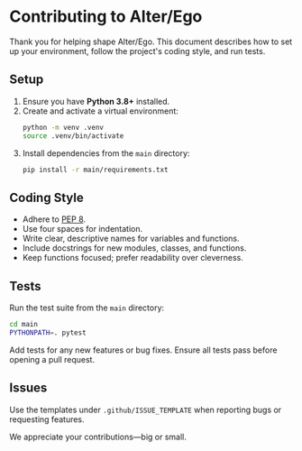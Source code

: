 # Contributing to Alter/Ego

Thank you for helping shape Alter/Ego. This document describes how to set up your environment, follow the project's coding style, and run tests.

## Setup

1. Ensure you have **Python 3.8+** installed.
2. Create and activate a virtual environment:
   ```bash
   python -m venv .venv
   source .venv/bin/activate
   ```
3. Install dependencies from the `main` directory:
   ```bash
   pip install -r main/requirements.txt
   ```

## Coding Style

- Adhere to [PEP 8](https://peps.python.org/pep-0008/).
- Use four spaces for indentation.
- Write clear, descriptive names for variables and functions.
- Include docstrings for new modules, classes, and functions.
- Keep functions focused; prefer readability over cleverness.

## Tests

Run the test suite from the `main` directory:
```bash
cd main
PYTHONPATH=. pytest
```
Add tests for any new features or bug fixes. Ensure all tests pass before opening a pull request.

## Issues

Use the templates under `.github/ISSUE_TEMPLATE` when reporting bugs or requesting features.

We appreciate your contributions—big or small.
